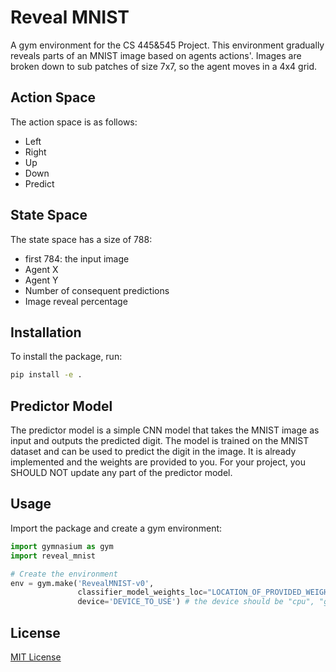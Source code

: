 # Reveal MNIST

A gym environment for the CS 445&545 Project. This environment gradually reveals parts of an MNIST image based on agents actions'. Images are broken down to sub patches of size 7x7, so the agent moves in a 4x4 grid.

## Action Space
The action space is as follows:
- Left
- Right
- Up
- Down
- Predict 

## State Space
The state space has a size of 788:
- first 784: the input image
- Agent X
- Agent Y
- Number of consequent predictions
- Image reveal percentage 

## Installation

To install the package, run:

```bash
pip install -e .
```

## Predictor Model
The predictor model is a simple CNN model that takes the MNIST image as input and outputs the predicted digit. The model is trained on the MNIST dataset and can be used to predict the digit in the image.
It is already implemented and the weights are provided to you. For your project, you SHOULD NOT update any part of the predictor model.

## Usage

Import the package and create a gym environment:

```python
import gymnasium as gym
import reveal_mnist

# Create the environment
env = gym.make('RevealMNIST-v0', 
               classifier_model_weights_loc="LOCATION_OF_PROVIDED_WEIGHTS",
               device='DEVICE_TO_USE') # the device should be "cpu", "gpu" or "mps" based on your config
```

## License

[MIT License](LICENSE)